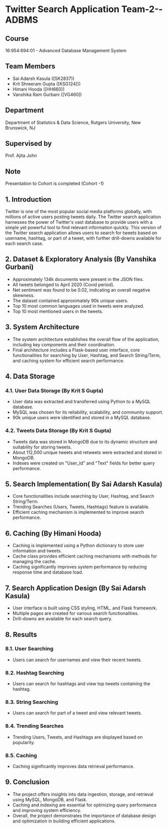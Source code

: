# Twitter Search Application Team-2--ADBMS




## Course
16:954:694:01 - Advanced Database Management System

## Team Members
- Sai Adarsh Kasula ([SK2837))
- Krit Shreeram Gupta ([KSG124]))
- Himani Hooda ([HH660))
- Vanshika Ram Gurbani ([VG460])

## Department
Department of Statistics & Data Science, Rutgers University, New Brunswick, NJ

## Supervised by
Prof. Ajita John

## Note
Presentation to Cohort is completed (Cohort -1)

## 1. Introduction
Twitter is one of the most popular social media platforms globally, with millions of active users posting tweets daily. The Twitter search application harnesses the power of Twitter's vast database to provide users with a simple yet powerful tool to find relevant information quickly. This version of the Twitter search application allows users to search for tweets based on username, hashtag, or part of a tweet, with further drill-downs available for each search case.

## 2. Dataset & Exploratory Analysis (By Vanshika Gurbani)
- Approximately 134k documents were present in the JSON files.
- All tweets belonged to April 2020 (Covid period).
- Net sentiment was found to be 0.02, indicating an overall negative skewness.
- The dataset contained approximately 90k unique users.
- Top 10 most common languages used in tweets were analyzed.
- Top 10 most mentioned users in the tweets.

## 3. System Architecture
- The system architecture establishes the overall flow of the application, including key components and their coordination.
- Final architecture includes a Flask-based user interface, core functionalities for searching by User, Hashtag, and Search String/Term, and caching system for efficient search performance.

## 4. Data Storage
### 4.1. User Data Storage (By Krit S Gupta)
- User data was extracted and transferred using Python to a MySQL database.
- MySQL was chosen for its reliability, scalability, and community support.
- 90k unique users were identified and stored in a MySQL database.

### 4.2. Tweets Data Storage (By Krit S Gupta)
- Tweets data was stored in MongoDB due to its dynamic structure and suitability for storing tweets.
- About 112,000 unique tweets and retweets were extracted and stored in MongoDB.
- Indexes were created on "User_Id" and "Text" fields for better query performance.

## 5. Search Implementation( By Sai Adarsh Kasula)
- Core functionalities include searching by User, Hashtag, and Search String/Term.
- Trending Searches (Users, Tweets, Hashtags) feature is available.
- Efficient caching mechanism is implemented to improve search performance.

## 6. Caching (By Himani Hooda)
- Caching is implemented using a Python dictionary to store user information and tweets.
- Cache class provides efficient caching mechanisms with methods for managing the cache.
- Caching significantly improves system performance by reducing response time and database load.

## 7. Search Application Design (By Sai Adarsh Kasula)
- User interface is built using CSS styling, HTML, and Flask framework.
- Multiple pages are created for various search functionalities.
- Drill-downs are available for each search query.

## 8. Results
### 8.1. User Searching
- Users can search for usernames and view their recent tweets.

### 8.2. Hashtag Searching
- Users can search for hashtags and view top tweets containing the hashtag.

### 8.3. String Searching
- Users can search for part of a tweet and view relevant tweets.

### 8.4. Trending Searches
- Trending Users, Tweets, and Hashtags are displayed based on popularity.

### 8.5. Caching
- Caching significantly improves data retrieval performance.

## 9. Conclusion
- The project offers insights into data ingestion, storage, and retrieval using MySQL, MongoDB, and Flask.
- Caching and indexing are essential for optimizing query performance and improving system efficiency.
- Overall, the project demonstrates the importance of database design and optimization in building efficient applications.

